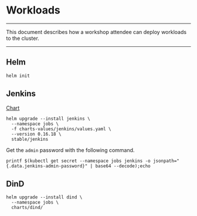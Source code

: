 # Workloads

---

This document describes how a workshop attendee can deploy workloads to the cluster.

---

## Helm

```console
helm init
```


## Jenkins

[Chart](https://github.com/helm/charts/tree/master/stable/jenkins)

```console
helm upgrade --install jenkins \
  --namespace jobs \
  -f charts-values/jenkins/values.yaml \
  --version 0.16.18 \
  stable/jenkins
```

Get the `admin` password with the following command.

```console
printf $(kubectl get secret --namespace jobs jenkins -o jsonpath="{.data.jenkins-admin-password}" | base64 --decode);echo
```


## DinD

```console
helm upgrade --install dind \
  --namespace jobs \
  charts/dind/
```
